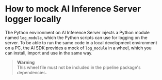 <!--
SPDX-FileCopyrightText: Copyright (C) 2020 - 2024 Siemens AG

SPDX-License-Identifier: MIT
-->

# How to mock AI Inference Server logger locally

The Python environment on AI Inference Server injects a Python module named `log_module`, which the Python scripts can use for logging on the
server. To be able to run the same code in a local development environment on a PC, the AI SDK provides a mock of `log_module` in a wheel,
which you can install, import and use in the same way. 

> **Warning**\
> This wheel file must not be included in the pipeline package's dependencies.

